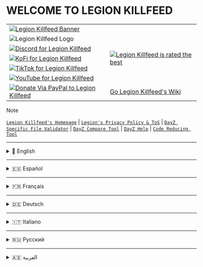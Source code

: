 # WELCOME TO LEGION KILLFEED

<table>
  <tr>
    <td colspan="2">
      <a href="https://killfeed.co/"><img src="https://killfeed.co/a/i/lkb.png" alt="Legion Killfeed Banner"></a>
    </td>
  </tr>
  <tr>
    <td><img src="https://killfeed.co/a/i/LK.gif" alt="Legion Killfeed Logo"></td>
    <td rowspan="5"><a href="https://www.trustpilot.com/review/killfeed.co"><img src="https://i.ibb.co/VYG3WVvg/Legion-Best.png" alt="Legion Killfeed is rated the best"></a></td>
  </tr>
  <tr>
    <td><a href="https://discord.gg/LegionKillfeed"><img src="https://killfeed.co/a/gh/LegionCord.png" alt="Discord for Legion Killfeed"></a></td>
  </tr>
  <tr>
    <td><a href="https://ko-fi.com/LegionKillfeed"><img src="https://killfeed.co/a/gh/LegionFi.png" alt="KoFi for Legion Killfeed"></a></td>
  </tr>
  <tr>
    <td><a href="https://www.tiktok.com/@legionkillfeed"><img src="https://killfeed.co/a/gh/LegionTok.png" alt="TikTok for Legion Killfeed"></a></td>
  </tr>
  <tr>
    <td><a href="https://youtube.com/@LegionKillfeed"><img src="https://killfeed.co/a/gh/LegionTube.png" alt="YouTube for Legion Killfeed"></a></td>
  </tr>
  <tr>
    <td><a href="https://PayPal.Me/CoderSoul"><img src="https://killfeed.co/a/gh/LegionPay.png" alt="Donate Via PayPal to Legion Killfeed"></a></td>
    <td><a href="https://github.com/LegionKillfeed/LegionKillfeed/wiki/Home">Go Legion Killfeed's Wiki</a></td>
  </tr>
</table> 

> [!NOTE]
> [`Legion Killfeed's Homepage`](https://killfeed.co/ "Click to go to Legion's website") | [`Legion's Privacy Policy & ToS`](https://killfeed.co/legal "Click to open Legion's Website") | [`DayZ Specific File Validator`](https://dayz.modding.click/file-validator "Click to view the dayz specific file validator") |  [`DayZ Compare Tool`](https://killfeed.co/dayz/compare-files "Click to jump to Dayz Compare Tool") | [`DayZ Help`](https://killfeed.co/dayz "Click to go to Legion's website") | [`Code Reducing Tool`](https://modding.click/code-reducer)

---

<details>
<summary>
📌 English
</summary>

- [Getting Started](https://github.com/LegionKillfeed/LegionKillfeed/wiki/English/#getting-started)
- [How to Set Up the Bot](https://github.com/LegionKillfeed/LegionKillfeed/wiki/English/#how-to-setup-bot)
- [FAQs & Tips](https://github.com/LegionKillfeed/LegionKillfeed/wiki/English/#faqs)
- [Bot Invite](https://discord.com/oauth2/authorize?client_id=1122337769008680971)
- [Commands](https://github.com/LegionKillfeed/LegionKillfeed/wiki/English/#commands)
  - [Subscriber Only](https://github.com/LegionKillfeed/LegionKillfeed/wiki/English/#subscriber-only)
  - [Setup](https://github.com/LegionKillfeed/LegionKillfeed/wiki/English/#subscriber-setup)
  - [Additional Settings](https://github.com/LegionKillfeed/LegionKillfeed/wiki/English/#subscriber-additional)
  - [Admin](https://github.com/LegionKillfeed/LegionKillfeed/wiki//#admin)
  - [Killfeed Settings](https://github.com/LegionKillfeed/LegionKillfeed/wiki/English/#killfeed-settings)
  - [Server Styling](https://github.com/LegionKillfeed/LegionKillfeed/wiki/English/#server-styling)
  - [Server Naming](https://github.com/LegionKillfeed/LegionKillfeed/wiki/English/#server-naming)
  - [Scheduler](https://github.com/LegionKillfeed/LegionKillfeed/wiki/English/#scheduler)
  - [PVE Auto Ban](https://github.com/LegionKillfeed/LegionKillfeed/wiki/English/#pve-autoban)
  - [Shoppi Config](https://github.com/LegionKillfeed/LegionKillfeed/wiki/English/#shoppi-config)
  - [Types.xml Editing](https://github.com/LegionKillfeed/LegionKillfeed/wiki/English/#types-editing)
  - [Staff](https://github.com/LegionKillfeed/LegionKillfeed/wiki/English/#staff)
  - [Economy](https://github.com/LegionKillfeed/LegionKillfeed/wiki/English/#economy)
  - [File Editing](https://github.com/LegionKillfeed/LegionKillfeed/wiki/English/#file-editing)

</details>

---

<details>
<summary>
🇪🇸 Español
</summary>
- [Primeros Pasos](https://github.com/LegionKillfeed/LegionKillfeed/wiki/Spanish/#getting-started)
- [Cómo Configurar el Bot](https://github.com/LegionKillfeed/LegionKillfeed/wiki/Spanish/#how-to-setup-bot)
- [Preguntas Frecuentes](https://github.com/LegionKillfeed/LegionKillfeed/wiki/Spanish/#faqs)
- [Bot Invite](https://discord.com/oauth2/authorize?client_id=1122337769008680971)
- [Comandos](https://github.com/LegionKillfeed/LegionKillfeed/wiki/Spanish/#commands)
  - [Solo para Suscriptores](https://github.com/LegionKillfeed/LegionKillfeed/wiki/Spanish/#subscriber-only)
  - [Configuración](https://github.com/LegionKillfeed/LegionKillfeed/wiki/Spanish/#subscriber-setup)
  - [Ajustes Adicionales](https://github.com/LegionKillfeed/LegionKillfeed/wiki/Spanish/#subscriber-additional)
  - [Administrador](https://github.com/LegionKillfeed/LegionKillfeed/wiki/Spanish/#admin)
  - [Configuración de Killfeed](https://github.com/LegionKillfeed/LegionKillfeed/wiki/Spanish/#killfeed-settings)
  - [Estilo del Servidor](https://github.com/LegionKillfeed/LegionKillfeed/wiki/Spanish/#server-styling)
  - [Opciones de Renombrado](https://github.com/LegionKillfeed/LegionKillfeed/wiki/Spanish/#server-naming)
  - [Programador](https://github.com/LegionKillfeed/LegionKillfeed/wiki/Spanish/#scheduler)
  - [Baneo Automático](https://github.com/LegionKillfeed/LegionKillfeed/wiki/Spanish/#pve-autoban)
  - [Shoppi Config](https://github.com/LegionKillfeed/LegionKillfeed/wiki/Spanish/#shoppi-config)
  - [Edición Types.xml](https://github.com/LegionKillfeed/LegionKillfeed/wiki/Spanish/#types-editing)
  - [Staff](https://github.com/LegionKillfeed/LegionKillfeed/wiki/Spanish/#staff)
  - [Economía](https://github.com/LegionKillfeed/LegionKillfeed/wiki/Spanish/#economy)
  - [Edición de Archivos](https://github.com/LegionKillfeed/LegionKillfeed/wiki/Spanish/#file-editing)
</details>

---

<details>
<summary>
🇫🇷 Français
</summary>
- [Mise en Route](https://github.com/LegionKillfeed/LegionKillfeed/wiki/French/#getting-started)
- [Comment Configurer le Bot](https://github.com/LegionKillfeed/LegionKillfeed/wiki/French/#how-to-setup-bot)
- [FAQ & Conseils](https://github.com/LegionKillfeed/LegionKillfeed/wiki/French/#faqs)
- [Bot Invite](https://discord.com/oauth2/authorize?client_id=1122337769008680971)
- [Commandes](https://github.com/LegionKillfeed/LegionKillfeed/wiki/French/#commands)
  - [Réservé aux Abonnés](https://github.com/LegionKillfeed/LegionKillfeed/wiki/French/#subscriber-only)
  - [Mise en Place](https://github.com/LegionKillfeed/LegionKillfeed/wiki/French/#subscriber-setup)
  - [Paramètres Supplémentaires](https://github.com/LegionKillfeed/LegionKillfeed/wiki/French/#subscriber-additional)
  - [Administrateur](https://github.com/LegionKillfeed/LegionKillfeed/wiki/French/#admin)
  - [Paramètres Killfeed](https://github.com/LegionKillfeed/LegionKillfeed/wiki/French/#killfeed-settings)
  - [Personnalisation du Serveur](https://github.com/LegionKillfeed/LegionKillfeed/wiki/French/#server-styling)
  - [Options de Renommage](https://github.com/LegionKillfeed/LegionKillfeed/wiki/French/#server-naming)
  - [Planificateur](https://github.com/LegionKillfeed/LegionKillfeed/wiki/French/#scheduler)
  - [Ban Automatique](https://github.com/LegionKillfeed/LegionKillfeed/wiki/French/#pve-autoban)
  - [Configuration Shoppi](https://github.com/LegionKillfeed/LegionKillfeed/wiki/French/#shoppi-config)
  - [Édition Types.xml](https://github.com/LegionKillfeed/LegionKillfeed/wiki/French/#types-editing)
  - [Staff](https://github.com/LegionKillfeed/LegionKillfeed/wiki/French/#staff)
  - [Économie](https://github.com/LegionKillfeed/LegionKillfeed/wiki/French/#economy)
  - [Édition de Fichiers](https://github.com/LegionKillfeed/LegionKillfeed/wiki/French/#file-editing)
</details>

---

<details>
<summary>
🇩🇪 Deutsch
</summary>
- [Erste Schritte](https://github.com/LegionKillfeed/LegionKillfeed/wiki/German/#getting-started)
- [So Richten Sie den Bot ein](https://github.com/LegionKillfeed/LegionKillfeed/wiki/German/#how-to-setup-bot)
- [FAQ & Tipps](https://github.com/LegionKillfeed/LegionKillfeed/wiki/German/#faqs)
- [Bot Einladung](https://discord.com/oauth2/authorize?client_id=1122337769008680971)
- [Befehle](https://github.com/LegionKillfeed/LegionKillfeed/wiki/German/#commands)
  - [Nur für Abonnenten](https://github.com/LegionKillfeed/LegionKillfeed/wiki/German/#subscriber-only)
  - [Einrichtung](https://github.com/LegionKillfeed/LegionKillfeed/wiki/German/#subscriber-setup)
  - [Zusätzliche Einstellungen](https://github.com/LegionKillfeed/LegionKillfeed/wiki/German/#subscriber-additional)
  - [Administrator](https://github.com/LegionKillfeed/LegionKillfeed/wiki/German/#admin)
  - [Killfeed Einstellungen](https://github.com/LegionKillfeed/LegionKillfeed/wiki/German/#killfeed-settings)
  - [Server-Styling](https://github.com/LegionKillfeed/LegionKillfeed/wiki/German/#server-styling)
  - [Umbenennungsoptionen](https://github.com/LegionKillfeed/LegionKillfeed/wiki/German/#server-naming)
  - [Scheduler](https://github.com/LegionKillfeed/LegionKillfeed/wiki/German/#scheduler)
  - [Automatisches Bannen](https://github.com/LegionKillfeed/LegionKillfeed/wiki/German/#pve-autoban)
  - [Shoppi Konfiguration](https://github.com/LegionKillfeed/LegionKillfeed/wiki/German/#shoppi-config)
  - [Bearbeitung Types.xml](https://github.com/LegionKillfeed/LegionKillfeed/wiki/German/#types-editing)
  - [Staff](https://github.com/LegionKillfeed/LegionKillfeed/wiki/German/#staff)
  - [Wirtschaft](https://github.com/LegionKillfeed/LegionKillfeed/wiki/German/#economy)
  - [Dateibearbeitung](https://github.com/LegionKillfeed/LegionKillfeed/wiki/German/#file-editing)
</details>

---

<details>
<summary>
🇮🇹 Italiano
</summary>

- [Per Iniziare](https://github.com/LegionKillfeed/LegionKillfeed/wiki/Italian/#getting-started)
- [Come Configurare il Bot](https://github.com/LegionKillfeed/LegionKillfeed/wiki/Italian/#how-to-setup-bot)
- [Domande Frequenti](https://github.com/LegionKillfeed/LegionKillfeed/wiki/Italian/#faqs)
- [Bot Invite](https://discord.com/oauth2/authorize?client_id=1122337769008680971)
- [Comandi](https://github.com/LegionKillfeed/LegionKillfeed/wiki/Italian/#commands)
  - [Solo per Abbonati](https://github.com/LegionKillfeed/LegionKillfeed/wiki/Italian/#subscriber-only)
  - [Impostazioni](https://github.com/LegionKillfeed/LegionKillfeed/wiki/Italian/#subscriber-setup)
  - [Impostazioni Aggiuntive](https://github.com/LegionKillfeed/LegionKillfeed/wiki/Italian/#subscriber-additional)
  - [Amministratore](https://github.com/LegionKillfeed/LegionKillfeed/wiki/Italian/#admin)
  - [Impostazioni Killfeed](https://github.com/LegionKillfeed/LegionKillfeed/wiki/Italian/#killfeed-settings)
  - [Stile del Server](https://github.com/LegionKillfeed/LegionKillfeed/wiki/Italian/#server-styling)
  - [Opzioni di Rinomina](https://github.com/LegionKillfeed/LegionKillfeed/wiki/Italian/#server-naming)
  - [Pianificatore](https://github.com/LegionKillfeed/LegionKillfeed/wiki/Italian/#scheduler)
  - [Ban Automatico](https://github.com/LegionKillfeed/LegionKillfeed/wiki/Italian/#pve-autoban)
  - [Configurazione Shoppi](https://github.com/LegionKillfeed/LegionKillfeed/wiki/Italian/#shoppi-config)
  - [Modifica Types.xml](https://github.com/LegionKillfeed/LegionKillfeed/wiki/Italian/#types-editing)
  - [Staff](https://github.com/LegionKillfeed/LegionKillfeed/wiki/Italian/#staff)
  - [Economia](https://github.com/LegionKillfeed/LegionKillfeed/wiki/Italian/#economy)
  - [Modifica File](https://github.com/LegionKillfeed/LegionKillfeed/wiki/Italian/#file-editing)

</details>

---

<details>
<summary>
🇷🇺 Русский
</summary>

- [Начало Работы](https://github.com/LegionKillfeed/LegionKillfeed/wiki/Russian/#getting-started)
- [Как Настроить Бота](https://github.com/LegionKillfeed/LegionKillfeed/wiki/Russian/#how-to-setup-bot)
- [Часто Задаваемые Вопросы](https://github.com/LegionKillfeed/LegionKillfeed/wiki/Russian/#faqs)
- [Пригласить Бота](https://discord.com/oauth2/authorize?client_id=1122337769008680971)
- [Команды](https://github.com/LegionKillfeed/LegionKillfeed/wiki/Russian/#commands)
  - [Только для Подписчиков](https://github.com/LegionKillfeed/LegionKillfeed/wiki/Russian/#subscriber-only)
  - [Настройка](https://github.com/LegionKillfeed/LegionKillfeed/wiki/Russian/#subscriber-setup)
  - [Дополнительные Настройки](https://github.com/LegionKillfeed/LegionKillfeed/wiki/Russian/#subscriber-additional)
  - [Администратор](https://github.com/LegionKillfeed/LegionKillfeed/wiki/Russian/#admin)
  - [Настройки Killfeed](https://github.com/LegionKillfeed/LegionKillfeed/wiki/Russian/#killfeed-settings)
  - [Стилизация Сервера](https://github.com/LegionKillfeed/LegionKillfeed/wiki/Russian/#server-styling)
  - [Переименование](https://github.com/LegionKillfeed/LegionKillfeed/wiki/Russian/#server-naming)
  - [Планировщик](https://github.com/LegionKillfeed/LegionKillfeed/wiki/Russian/#scheduler)
  - [Автобан](https://github.com/LegionKillfeed/LegionKillfeed/wiki/Russian/#pve-autoban)
  - [Конфигурация Shoppi](https://github.com/LegionKillfeed/LegionKillfeed/wiki/Russian/#shoppi-config)
  - [Редактирование Types.xml](https://github.com/LegionKillfeed/LegionKillfeed/wiki/Russian/#types-editing)
  - [Персонал](https://github.com/LegionKillfeed/LegionKillfeed/wiki/Russian/#staff)
  - [Экономика](https://github.com/LegionKillfeed/LegionKillfeed/wiki/Russian/#economy)
  - [Редактирование Файлов](https://github.com/LegionKillfeed/LegionKillfeed/wiki/Russian/#file-editing)

</details>

---

<details>
<summary>
🇦🇪 العربية
</summary>

- [البدء](https://github.com/LegionKillfeed/LegionKillfeed/wiki/Arabic/#getting-started)
- [كيفية إعداد الروبوت](https://github.com/LegionKillfeed/LegionKillfeed/wiki/Arabic/#how-to-setup-bot)
- [الأسئلة الشائعة](https://github.com/LegionKillfeed/LegionKillfeed/wiki/Arabic/#faqs)
- [دعوة البوت](https://discord.com/oauth2/authorize?client_id=1122337769008680971)
- [الأوامر](https://github.com/LegionKillfeed/LegionKillfeed/wiki/Arabic/#commands)
  - [المشتركون فقط](https://github.com/LegionKillfeed/LegionKillfeed/wiki/Arabic/#subscriber-only)
  - [الإعداد](https://github.com/LegionKillfeed/LegionKillfeed/wiki/Arabic/#subscriber-setup)
  - [إعدادات إضافية](https://github.com/LegionKillfeed/LegionKillfeed/wiki/Arabic/#subscriber-additional)
  - [المسؤول](https://github.com/LegionKillfeed/LegionKillfeed/wiki/Arabic/#admin)
  - [إعدادات Killfeed](https://github.com/LegionKillfeed/LegionKillfeed/wiki/Arabic/#killfeed-settings)
  - [تصميم الخادم](https://github.com/LegionKillfeed/LegionKillfeed/wiki/Arabic/#server-styling)
  - [إعادة التسمية](https://github.com/LegionKillfeed/LegionKillfeed/wiki/Arabic/#server-naming)
  - [الجدولة](https://github.com/LegionKillfeed/LegionKillfeed/wiki/Arabic/#scheduler)
  - [حظر تلقائي](https://github.com/LegionKillfeed/LegionKillfeed/wiki/Arabic/#pve-autoban)
  - [إعدادات Shoppi](https://github.com/LegionKillfeed/LegionKillfeed/wiki/Arabic/#shoppi-config)
  - [تحرير Types.xml](https://github.com/LegionKillfeed/LegionKillfeed/wiki/Arabic/#types-editing)
  - [الموظفون](https://github.com/LegionKillfeed/LegionKillfeed/wiki/Arabic/#staff)
  - [الاقتصاد](https://github.com/LegionKillfeed/LegionKillfeed/wiki/Arabic/#economy)
  - [تحرير الملفات](https://github.com/LegionKillfeed/LegionKillfeed/wiki/Arabic/#file-editing)

</details>

